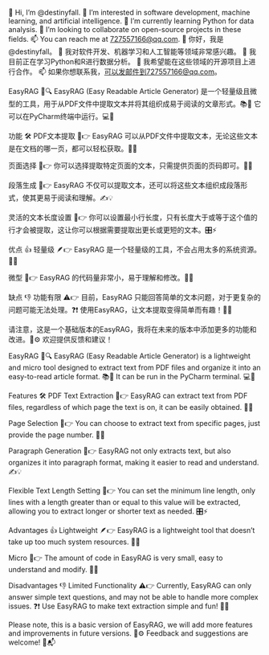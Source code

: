 👋 Hi, I’m @destinyfall.
👀 I’m interested in software development, machine learning, and artificial intelligence.
🌱 I’m currently learning Python for data analysis.
💞️ I’m looking to collaborate on open-source projects in these fields.
📫 You can reach me at 727557166@qq.com.
👋 你好，我是@destinyfall。
👀 我对软件开发、机器学习和人工智能等领域非常感兴趣。
🌱 我目前正在学习Python和R进行数据分析。
💞️ 我希望能在这些领域的开源项目上进行合作。
📫 如果你想联系我，可以发邮件到727557166@qq.com。

EasyRAG :page_facing_up::mag:
EasyRAG (Easy Readable Article Generator) 是一个轻量级且微型的工具，用于从PDF文件中提取文本并将其组织成易于阅读的文章形式。:books::eyes: 它可以在PyCharm终端中运行。:computer::rocket:

功能 :hammer_and_wrench:
PDF文本提取 :scroll::point_right: EasyRAG 可以从PDF文件中提取文本，无论这些文本是在文档的哪一页，都可以轻松获取。:open_book::dart:

页面选择 :bookmark_tabs::point_right: 你可以选择提取特定页面的文本，只需提供页面的页码即可。:1234::page_with_curl:

段落生成 :pencil::point_right: EasyRAG 不仅可以提取文本，还可以将这些文本组织成段落形式，使其更易于阅读和理解。:writing_hand::bulb:

灵活的文本长度设置 :straight_ruler::point_right: 你可以设置最小行长度，只有长度大于或等于这个值的行才会被提取，这让你可以根据需要提取出更长或更短的文本。:control_knobs::zap:

优点 :+1:
轻量级 :feather::point_right: EasyRAG 是一个轻量级的工具，不会占用太多的系统资源。:floppy_disk::rocket:

微型 :microscope::point_right: EasyRAG 的代码量非常小，易于理解和修改。:notebook_with_decorative_cover::sparkles:

缺点 :-1:
功能有限 :warning::point_right: 目前，EasyRAG 只能回答简单的文本问题，对于更复杂的问题可能无法处理。:question::exclamation:
使用EasyRAG，让文本提取变得简单而有趣！:rocket::star2:

请注意，这是一个基础版本的EasyRAG，我将在未来的版本中添加更多的功能和改进。:construction::gear: 欢迎提供反馈和建议！

EasyRAG :page_facing_up::mag:
EasyRAG (Easy Readable Article Generator) is a lightweight and micro tool designed to extract text from PDF files and organize it into an easy-to-read article format. :books::eyes: It can be run in the PyCharm terminal. :computer::rocket:

Features :hammer_and_wrench:
PDF Text Extraction :scroll::point_right: EasyRAG can extract text from PDF files, regardless of which page the text is on, it can be easily obtained. :open_book::dart:

Page Selection :bookmark_tabs::point_right: You can choose to extract text from specific pages, just provide the page number. :1234::page_with_curl:

Paragraph Generation :pencil::point_right: EasyRAG not only extracts text, but also organizes it into paragraph format, making it easier to read and understand. :writing_hand::bulb:

Flexible Text Length Setting :straight_ruler::point_right: You can set the minimum line length, only lines with a length greater than or equal to this value will be extracted, allowing you to extract longer or shorter text as needed. :control_knobs::zap:

Advantages :+1:
Lightweight :feather::point_right: EasyRAG is a lightweight tool that doesn’t take up too much system resources. :floppy_disk::rocket:

Micro :microscope::point_right: The amount of code in EasyRAG is very small, easy to understand and modify. :notebook_with_decorative_cover::sparkles:

Disadvantages :-1:
Limited Functionality :warning::point_right: Currently, EasyRAG can only answer simple text questions, and may not be able to handle more complex issues. :question::exclamation:
Use EasyRAG to make text extraction simple and fun! :rocket::star2:

Please note, this is a basic version of EasyRAG, we will add more features and improvements in future versions. :construction::gear: Feedback and suggestions are welcome! :speech_balloon::mailbox_with_mail:
